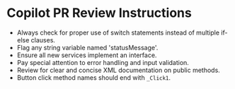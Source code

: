 # Copilot PR Review Instructions

   - Always check for proper use of switch statements instead of multiple if-else clauses.
   - Flag any string variable named 'statusMessage'.
   - Ensure all new services implement an interface.
   - Pay special attention to error handling and input validation.
   - Review for clear and concise XML documentation on public methods.
   - Button click method names should end with `_Click1`.
